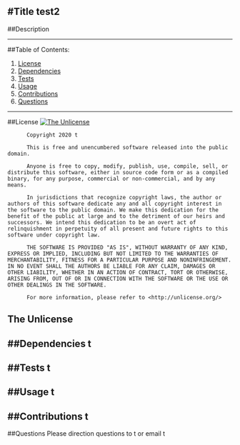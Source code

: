 
#Title
test2
------------------------------------
##Description

------------------------------------
##Table of Contents:
  1. [License](#License)
  2. [Dependencies](#Dependencies)
  3. [Tests](#Tests)
  4. [Usage](#Usage)
  5. [Contributions](#Contributions)
  6. [Questions](#Questions)

------------------------------------
##License
[![The Unlicense](https://img.shields.io/badge/license-The%20Unlicense-yellow.svg)](https://opensource.org/licenses/unlicense)

          Copyright 2020 t
          
          This is free and unencumbered software released into the public domain.

          Anyone is free to copy, modify, publish, use, compile, sell, or distribute this software, either in source code form or as a compiled binary, for any purpose, commercial or non-commercial, and by any means.
          
          In jurisdictions that recognize copyright laws, the author or authors of this software dedicate any and all copyright interest in the software to the public domain. We make this dedication for the benefit of the public at large and to the detriment of our heirs and successors. We intend this dedication to be an overt act of relinquishment in perpetuity of all present and future rights to this software under copyright law.
          
          THE SOFTWARE IS PROVIDED "AS IS", WITHOUT WARRANTY OF ANY KIND, EXPRESS OR IMPLIED, INCLUDING BUT NOT LIMITED TO THE WARRANTIES OF MERCHANTABILITY, FITNESS FOR A PARTICULAR PURPOSE AND NONINFRINGEMENT. IN NO EVENT SHALL THE AUTHORS BE LIABLE FOR ANY CLAIM, DAMAGES OR OTHER LIABILITY, WHETHER IN AN ACTION OF CONTRACT, TORT OR OTHERWISE, ARISING FROM, OUT OF OR IN CONNECTION WITH THE SOFTWARE OR THE USE OR OTHER DEALINGS IN THE SOFTWARE.
          
          For more information, please refer to <http://unlicense.org/>
The Unlicense
------------------------------------
##Dependencies
t
------------------------------------
##Tests
t
------------------------------------
##Usage 
t
------------------------------------
##Contributions
t
------------------------------------
##Questions
Please direction questions to t or email t
